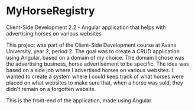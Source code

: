 # MyHorseRegistry
Client-Side Development 2.2 - Angular application that helps with advertising horses on various websites

This project was part of the Client-Side Development course at Avans University, year 2, period 2. The goal was to create a CRUD application using Angular, based on a domain of my choice. The domain I chose was the advertising business, horse advertisement to be specific. The idea was based on a side job where I advertised horses on various websites. I wanted to create a system where I could keep track of what horses were placed on what websites to make sure that, when a horse was sold, they didn't remain on a forgotten website. 

This is the front-end of the application, made using Angular.
